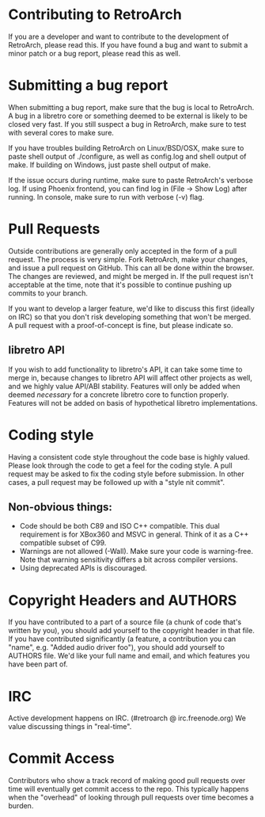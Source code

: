 # Contributing to RetroArch

If you are a developer and want to contribute to the development of RetroArch, please read this.
If you have found a bug and want to submit a minor patch or a bug report, please read this as well.

# Submitting a bug report
When submitting a bug report, make sure that the bug is local to RetroArch.
A bug in a libretro core or something deemed to be external is likely to be closed very fast.
If you still suspect a bug in RetroArch, make sure to test with several cores to make sure.

If you have troubles building RetroArch on Linux/BSD/OSX, make sure to paste shell output of ./configure,
as well as config.log and shell output of make. If building on Windows, just paste shell output of make.

If the issue occurs during runtime, make sure to paste RetroArch's verbose log.
If using Phoenix frontend, you can find log in (File -> Show Log) after running.
In console, make sure to run with verbose (-v) flag.

# Pull Requests
Outside contributions are generally only accepted in the form of a pull request. The process is very simple.
Fork RetroArch, make your changes, and issue a pull request on GitHub. This can all be done within the browser.
The changes are reviewed, and might be merged in. If the pull request isn't acceptable at the time,
note that it's possible to continue pushing up commits to your branch.

If you want to develop a larger feature,
we'd like to discuss this first (ideally on IRC) so that you don't risk developing something
that won't be merged. A pull request with a proof-of-concept is fine, but please indicate so.

## libretro API
If you wish to add functionality to libretro's API, it can take some time to merge in, because changes
to libretro API will affect other projects as well, and we highly value API/ABI stability.
Features will only be added when deemed *necessary* for a concrete libretro core to function properly.
Features will not be added on basis of hypothetical libretro implementations.

# Coding style
Having a consistent code style throughout the code base is highly valued.
Please look through the code to get a feel for the coding style.
A pull request may be asked to fix the coding style before submission.
In other cases, a pull request may be followed up with a "style nit commit".

## Non-obvious things:
  - Code should be both C89 and ISO C++ compatible. This dual requirement is for XBox360 and MSVC in general. Think of it as a C++ compatible subset of C99.
  - Warnings are not allowed (-Wall). Make sure your code is warning-free. Note that warning sensitivity differs a bit across compiler versions.
  - Using deprecated APIs is discouraged.

# Copyright Headers and AUTHORS
If you have contributed to a part of a source file (a chunk of code that's written by you),
you should add yourself to the copyright header in that file.
If you have contributed significantly
(a feature, a contribution you can "name", e.g. "Added audio driver foo"), you should add yourself to AUTHORS file.
We'd like your full name and email, and which features you have been part of.

# IRC
Active development happens on IRC. (#retroarch @ irc.freenode.org)
We value discussing things in "real-time".

# Commit Access
Contributors who show a track record of making good pull requests over time will eventually get commit access to the repo.
This typically happens when the "overhead" of looking through pull requests over time becomes a burden.